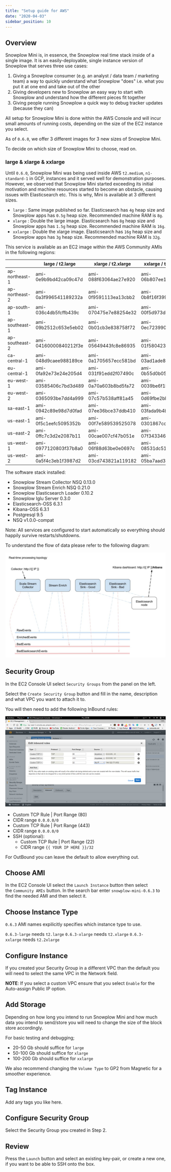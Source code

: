 ```yaml
---
title: "Setup guide for AWS"
date: "2020-04-03"
sidebar_position: 10
---
```


## Overview

Snowplow Mini is, in essence, the Snowplow real time stack inside of a single image. It is an easily-deployable, single instance version of Snowplow that serves three use cases:

1. Giving a Snowplow consumer (e.g. an analyst / data team / marketing team) a way to quickly understand what Snowplow "does" i.e. what you put it at one end and take out of the other
2. Giving developers new to Snowplow an easy way to start with Snowplow and understand how the different pieces fit together
3. Giving people running Snowplow a quick way to debug tracker updates (because they can)

All setup for Snowplow Mini is done within the AWS Console and will incur small amounts of running costs, depending on the size of the EC2 instance you select.

As of `0.6.0`, we offer 3 different images for 3 new sizes of Snowplow Mini.

To decide on which size of Snowplow Mini to choose, read on.

### [](https://github.com/snowplow/snowplow-mini/wiki/Setup-guide-AWS---0.6.3#large--xlarge--xxlarge)large & xlarge & xxlarge

Until `0.6.0`, Snowplow Mini was being used inside AWS `t2.medium`, `n1-standard-1` in GCP, instances and it served well for demonstration purposes. However, we observed that Snowplow Mini started exceeding its initial motivation and machine resources started to become an obstacle, causing issues with Elasticsearch etc. This is why, Mini is available at 3 different sizes.

- `large` : Same image published so far. Elasticsearch has `4g` heap size and Snowplow apps has `0.5g` heap size. Recommended machine RAM is `8g`.
- `xlarge` : Double the large image. Elasticsearch has `8g` heap size and Snowplow apps has `1.5g` heap size. Recommended machine RAM is `16g`.
- `xxlarge` : Double the xlarge image. Elasticsearch has `16g` heap size and Snowplow apps has `3g` heap size. Recommended machine RAM is `32g`.

This service is available as an EC2 image within the AWS Community AMIs in the following regions:

|  | large / t2.large | xlarge / t2.xlarge | xxlarge / t2.xxlarge |
| --- | --- | --- | --- |
| ap-northeast-1 | ami-0e9b9bd42ca09c47d | ami-088f63064ae27e920 | ami-06b807ee13254e7e3 |
| ap-northeast-2 | ami-0a3f996541189232a | ami-0f9591113ea13cbb2 | ami-0b8f16f39965a8894 |
| ap-south-1 | ami-036c4db5fcffb439c | ami-070475e7e88254e32 | ami-00f5d973dc0af8d1d |
| ap-southeast-1 | ami-09b2512c653e5eb02 | ami-0b01cb3e838758f72 | ami-0ec723990092f2246 |
| ap-southeast-2 | ami-04160000840212f3e | ami-05649443fc8e86935 | ami-01f580423d5e844f5 |
| ca-central-1 | ami-048d9caee988189ce | ami-0a1705657ecc581bd | ami-03ad1ade8ff719b17 |
| eu-central-1 | ami-0fa92e73e24e205d4 | ami-031f91edd2f07490c | ami-0b55d0b05e033a0ea |
| eu-west-1 | ami-03585406c7bd3d489 | ami-0a70a603b8bd5fa72 | ami-0039be6f1b2bbff84 |
| eu-west-2 | ami-0365093be7dd4a999 | ami-07c57b538aff81a45 | ami-0d69fbe2bb7b21856 |
| sa-east-1 | ami-0942c89e98d7d0fad | ami-07ee36bce37ddb410 | ami-03fada9b4b747a0a6 |
| us-east-1 | ami-0f5c1eefc5095352b | ami-00f7e589539525078 | ami-0301867ccd506c804 |
| us-east-2 | ami-0ffc7c3d2e2087b11 | ami-00cae007cf47b051e | ami-07f34334697cf5a26 |
| us-west-1 | ami-0977120803f37b8a0 | ami-06f88d63be0e0697c | ami-08531dc51d3b5fd88 |
| us-west-2 | ami-0a5f4c3eb1f3987d2 | ami-03cd743821a119182 | ami-05ba7aad350c8852c |

The software stack installed:

- Snowplow Stream Collector NSQ 0.13.0
- Snowplow Stream Enrich NSQ 0.21.0
- Snowplow Elasticsearch Loader 0.10.2
- Snowplow Iglu Server 0.3.0
- Elasticsearch-OSS 6.3.1
- Kibana-OSS 6.3.1
- Postgresql 9.5
- NSQ v1.0.0-compat

Note: All services are configured to start automatically so everything should happily survive restarts/shutdowns.

To understand the flow of data please refer to the following diagram:

![snowplow-mini-topology](images/snowplow-mini-topology.jpg)

## Security Group

In the EC2 Console UI select `Security Groups` from the panel on the left.

Select the `Create Security Group` button and fill in the name, description and what VPC you want to attach it to.

You will then need to add the following InBound rules:

![snowplow-mini-security-group-setup](images/security-groups-setup.png)

- Custom TCP Rule | Port Range (80)
- CIDR range `0.0.0.0/0`
- Custom TCP Rule | Port Range (443)
- CIDR range `0.0.0.0/0`
- SSH (optional):
    - Custom TCP Rule | Port Range (22)
    - CIDR range `{{ YOUR IP HERE }}/32`

For OutBound you can leave the default to allow everything out.

## Choose AMI

In the EC2 Console UI select the `Launch Instance` button then select the `Community AMIs` button. In the search bar enter `snowplow-mini-0.6.3` to find the needed AMI and then select it.

## Choose Instance Type

`0.6.3` AMI names expilicitly specifies which instance type to use.

`0.6.3-large` needs `t2.large` `0.6.3-xlarge` needs `t2.xlarge` `0.6.3-xxlarge` needs `t2.2xlarge`

## Configure Instance

If you created your Security Group in a different VPC than the default you will need to select the same VPC in the Network field.

**NOTE**: If you select a custom VPC ensure that you select `Enable` for the Auto-assign Public IP option.

## Add Storage

Depending on how long you intend to run Snowplow Mini and how much data you intend to send/store you will need to change the size of the block store accordingly.

For basic testing and debugging;

- 20-50 Gb should suffice for `large`
- 50-100 Gb should suffice for `xlarge`
- 100-200 Gb should suffice for `xxlarge`

We also recommend changing the `Volume Type` to GP2 from Magnetic for a smoother experience.

## Tag Instance

Add any tags you like here.

## Configure Security Group

Select the Security Group you created in Step 2.

## Review

Press the `Launch` button and select an existing key-pair, or create a new one, if you want to be able to SSH onto the box.
